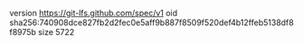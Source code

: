 version https://git-lfs.github.com/spec/v1
oid sha256:740908dce827fb2d2fec0e5aff9b887f8509f520def4b12ffeb5138df8f8975b
size 5722
